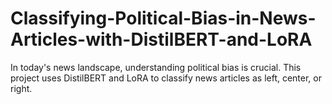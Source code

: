 # Classifying-Political-Bias-in-News-Articles-with-DistilBERT-and-LoRA
In today's news landscape, understanding political bias is crucial. This project uses DistilBERT and LoRA to classify news articles as left, center, or right.
